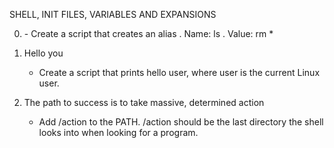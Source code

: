SHELL, INIT FILES, VARIABLES AND EXPANSIONS

0. <o>
     - Create a script that creates an alias
         . Name: ls
         . Value: rm *

1. Hello you
     - Create a script that prints hello user, where user is the current Linux user.

2. The path to success is to take massive, determined action
     - Add /action to the PATH. /action should be the last directory the shell looks into when looking for a program.

 
